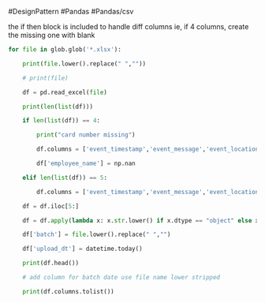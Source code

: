 
#DesignPattern 
#Pandas 
#Pandas/csv

the if then block is included to handle diff columns
ie, if 4 columns, create the missing one with blank

```python
for file in glob.glob('*.xlsx'):

    print(file.lower().replace(" ",""))

    # print(file)

    df = pd.read_excel(file)

    print(len(list(df)))

    if len(list(df)) == 4:

        print("card number missing")

        df.columns = ['event_timestamp','event_message','event_location_desc','card_number']

        df['employee_name'] = np.nan

    elif len(list(df)) == 5:

        df.columns = ['event_timestamp','event_message','event_location_desc','employee_name','card_number']

    df = df.iloc[5:]

    df = df.apply(lambda x: x.str.lower() if x.dtype == "object" else x)

    df['batch'] = file.lower().replace(" ","")

    df['upload_dt'] = datetime.today()

    print(df.head())

    # add column for batch date use file name lower stripped

    print(df.columns.tolist())
```